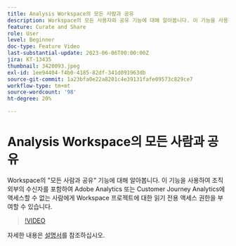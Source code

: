 ```yaml
---
title: Analysis Workspace의 모든 사람과 공유
description: Workspace의 모든 사용자와 공유 기능에 대해 알아봅니다. 이 기능을 사용하여 조직 외부의 수신자를 포함하여 Adobe Analytics 또는 CJA에 액세스할 수 없는 사람에게 Workspace 프로젝트에 대한 읽기 전용 액세스 권한을 부여할 수 있습니다.
feature: Curate and Share
role: User
level: Beginner
doc-type: Feature Video
last-substantial-update: 2023-06-06T00:00:00Z
jira: KT-13435
thumbnail: 3420093.jpeg
exl-id: 1ee94404-f4b0-4185-82df-341d091963db
source-git-commit: 1a23bfa0e22a8201c4e39131fafe09573c829ce7
workflow-type: tm+mt
source-wordcount: '98'
ht-degree: 20%

---
```


# Analysis Workspace의 모든 사람과 공유

Workspace의 &quot;모든 사람과 공유&quot; 기능에 대해 알아봅니다. 이 기능을 사용하여 조직 외부의 수신자를 포함하여 Adobe Analytics 또는 Customer Journey Analytics에 액세스할 수 없는 사람에게 Workspace 프로젝트에 대한 읽기 전용 액세스 권한을 부여할 수 있습니다.

>[!VIDEO](https://video.tv.adobe.com/v/3452463/?learn=on&captions=kor)

자세한 내용은 [설명서](https://experienceleague.adobe.com/docs/analytics/analyze/analysis-workspace/curate-share/share-projects.html?lang=ko-KR#share-public-link)를 참조하십시오.
